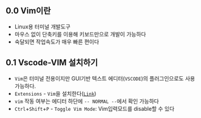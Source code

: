 ## 0.0 Vim이란
- Linux용 터미널 개발도구
- 마우스 없이 단축키를 이용해 키보드만으로 개발이 가능하다
- 숙달되면 작업속도가 매우 빠른 편이다
## 0.1 Vscode-VIM 설치하기
- `Vim`은 터미널 전용이지만 GUI기반 텍스트 에디터(`VSCODE`)의 플러그인으로도 사용가능하다.
- `Extensions` - `Vim`을 설치한다([`Link`](https://marketplace.visualstudio.com/items?itemName=vscodevim.vim))
- `vim` 작동 여부는 에디터 하단에 `-- NORMAL --`에서 확인 가능하다
- `Ctrl`+`Shift`+`P` - `Toggle Vim Mode`: Vim입력모드를 disable할 수 있다